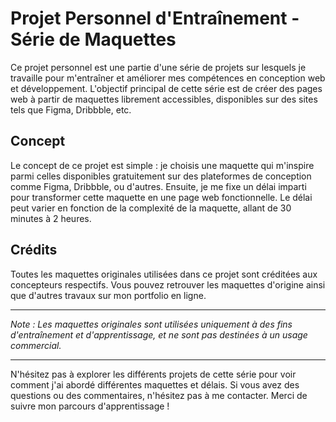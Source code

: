 # Projet Personnel d'Entraînement - Série de Maquettes

Ce projet personnel est une partie d'une série de projets sur lesquels je travaille pour m'entraîner et améliorer mes compétences en conception web et développement. L'objectif principal de cette série est de créer des pages web à partir de maquettes librement accessibles, disponibles sur des sites tels que Figma, Dribbble, etc.

## Concept

Le concept de ce projet est simple : je choisis une maquette qui m'inspire parmi celles disponibles gratuitement sur des plateformes de conception comme Figma, Dribbble, ou d'autres. Ensuite, je me fixe un délai imparti pour transformer cette maquette en une page web fonctionnelle. Le délai peut varier en fonction de la complexité de la maquette, allant de 30 minutes à 2 heures.

## Crédits

Toutes les maquettes originales utilisées dans ce projet sont créditées aux concepteurs respectifs. Vous pouvez retrouver les maquettes d'origine ainsi que d'autres travaux sur mon portfolio en ligne.

---

*Note : Les maquettes originales sont utilisées uniquement à des fins d'entraînement et d'apprentissage, et ne sont pas destinées à un usage commercial.*

---

N'hésitez pas à explorer les différents projets de cette série pour voir comment j'ai abordé différentes maquettes et délais. Si vous avez des questions ou des commentaires, n'hésitez pas à me contacter. Merci de suivre mon parcours d'apprentissage !
